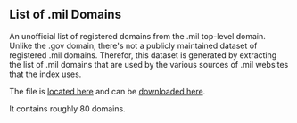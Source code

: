 ## List of .mil Domains

An unofficial list of registered domains from the .mil top-level domain. Unlike the .gov domain, there's not a publicly maintained dataset of registered .mil domains.  Therefor, this dataset is generated by extracting the list of .mil domains that are used by the various sources of .mil websites that the index uses.  

The file is [located here](https://github.com/GSA/federal-website-index/blob/main/data/dataset/dotmil_domains.csv) and can be [downloaded here](https://raw.githubusercontent.com/GSA/federal-website-index/refs/heads/main/data/dataset/dotmil_domains.csv).  

It contains roughly 80 domains.  
